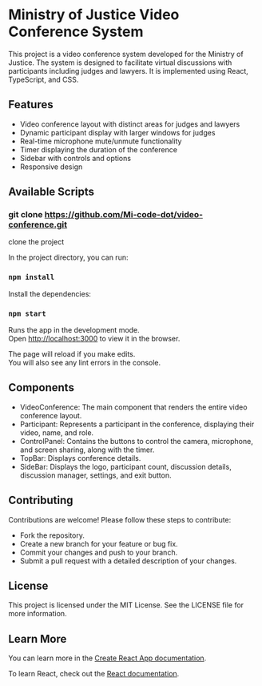 # Ministry of Justice Video Conference System

This project is a video conference system developed for the Ministry of Justice. The system is designed to facilitate virtual discussions with participants including judges and lawyers. It is implemented using React, TypeScript, and CSS.

## Features
- Video conference layout with distinct areas for judges and lawyers
- Dynamic participant display with larger windows for judges
- Real-time microphone mute/unmute functionality
- Timer displaying the duration of the conference
- Sidebar with controls and options
- Responsive design


## Available Scripts

### git clone https://github.com/Mi-code-dot/video-conference.git

clone the project

In the project directory, you can run:

### `npm install`

Install the dependencies:

### `npm start`

Runs the app in the development mode.\
Open [http://localhost:3000](http://localhost:3000) to view it in the browser.

The page will reload if you make edits.\
You will also see any lint errors in the console.

## Components
- VideoConference: The main component that renders the entire video conference layout.
- Participant: Represents a participant in the conference, displaying their video, name, and role.
- ControlPanel: Contains the buttons to control the camera, microphone, and screen sharing, along with the timer.
- TopBar: Displays conference details.
- SideBar: Displays the logo, participant count, discussion details, discussion manager, settings, and exit button.

## Contributing
Contributions are welcome! Please follow these steps to contribute:

- Fork the repository.
- Create a new branch for your feature or bug fix.
- Commit your changes and push to your branch.
- Submit a pull request with a detailed description of your changes.

## License
This project is licensed under the MIT License. See the LICENSE file for more information.

## Learn More

You can learn more in the [Create React App documentation](https://facebook.github.io/create-react-app/docs/getting-started).

To learn React, check out the [React documentation](https://reactjs.org/).
